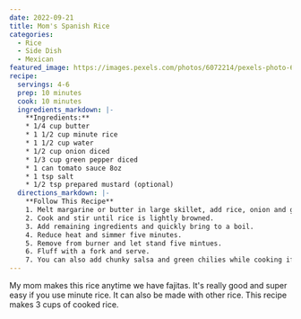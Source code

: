 ```yaml
---
date: 2022-09-21
title: Mom's Spanish Rice
categories:
  - Rice
  - Side Dish
  - Mexican
featured_image: https://images.pexels.com/photos/6072214/pexels-photo-6072214.jpeg?auto=compress&cs=tinysrgb&w=1260&h=750&dpr=2
recipe:
  servings: 4-6
  prep: 10 minutes
  cook: 10 minutes
  ingredients_markdown: |-
    **Ingredients:**
    * 1/4 cup butter
    * 1 1/2 cup minute rice
    * 1 1/2 cup water
    * 1/2 cup onion diced
    * 1/3 cup green pepper diced
    * 1 can tomato sauce 8oz
    * 1 tsp salt
    * 1/2 tsp prepared mustard (optional)
  directions_markdown: |-
    **Follow This Recipe**
    1. Melt margarine or butter in large skillet, add rice, onion and green pepper.
    2. Cook and stir until rice is lightly browned.
    3. Add remaining ingredients and quickly bring to a boil.
    4. Reduce heat and simmer five minutes.
    5. Remove from burner and let stand five mintues.
    6. Fluff with a fork and serve.
    7. You can also add chunky salsa and green chilies while cooking if you’d like.   
---
```

My mom makes this rice anytime we have fajitas. It's really good and super easy if you use minute rice.  It can also be made with other rice. This recipe makes 3 cups of cooked rice.